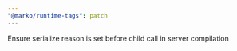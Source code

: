 ```yaml
---
"@marko/runtime-tags": patch
---
```


Ensure serialize reason is set before child call in server compilation
